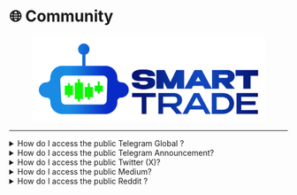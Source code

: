 # 🌐 Community

<figure><img src="../.gitbook/assets/smartlogo (2).png" alt=""><figcaption></figcaption></figure>

***

<details>

<summary>How do I access the public Telegram Global ?</summary>

\-> click here <-

</details>

<details>

<summary>How do I access the public Telegram Announcement?</summary>

\-> click here <-

</details>

<details>

<summary>How do I access the public Twitter (X)?</summary>

\-> click here <-

</details>

<details>

<summary>How do I access the public Medium?</summary>

\-> click here <-

</details>

<details>

<summary>How do I access the public Reddit ?</summary>

\-> click here <-

</details>
